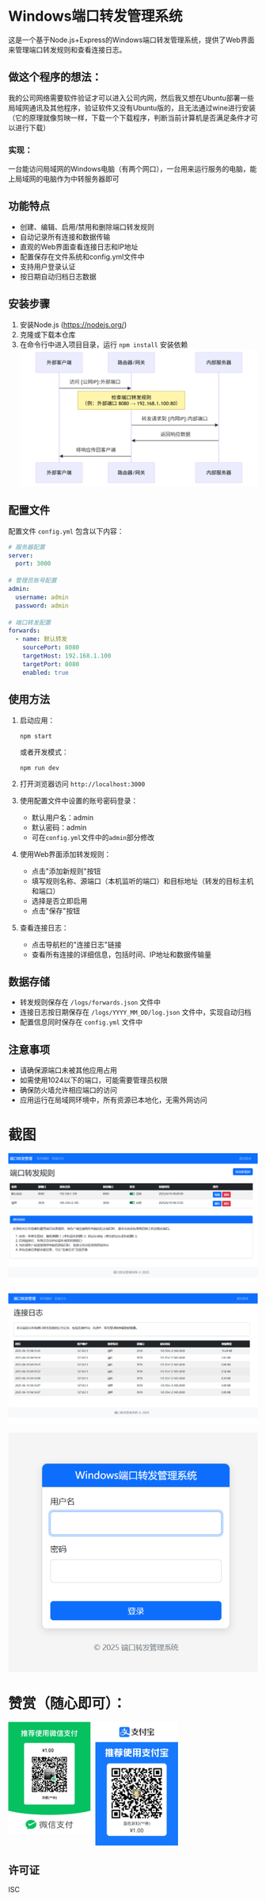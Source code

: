 # Windows端口转发管理系统

这是一个基于Node.js+Express的Windows端口转发管理系统，提供了Web界面来管理端口转发规则和查看连接日志。

## 做这个程序的想法：

我的公司网络需要软件验证才可以进入公司内网，然后我又想在Ubuntu部署一些局域网通讯及其他程序，验证软件又没有Ubuntu版的，且无法通过wine进行安装（它的原理就像剪映一样，下载一个下载程序，判断当前计算机是否满足条件才可以进行下载）

### 实现：

​	一台能访问局域网的Windows电脑（有两个网口），一台用来运行服务的电脑，能上局域网的电脑作为中转服务器即可

## 功能特点

- 创建、编辑、启用/禁用和删除端口转发规则
- 自动记录所有连接和数据传输
- 直观的Web界面查看连接日志和IP地址
- 配置保存在文件系统和config.yml文件中
- 支持用户登录认证
- 按日期自动归档日志数据

## 安装步骤

1. 安装Node.js (https://nodejs.org/)
2. 克隆或下载本仓库
3. 在命令行中进入项目目录，运行 `npm install` 安装依赖![four](.\image\four.png)

## 配置文件

配置文件 `config.yml` 包含以下内容：

```yaml
# 服务器配置
server:
  port: 3000

# 管理员账号配置
admin:
  username: admin
  password: admin

# 端口转发配置
forwards:
  - name: 默认转发
    sourcePort: 8080
    targetHost: 192.168.1.100
    targetPort: 8080
    enabled: true
```

## 使用方法

1. 启动应用：
   ```
   npm start
   ```
   或者开发模式：
   ```
   npm run dev
   ```

2. 打开浏览器访问 `http://localhost:3000`

3. 使用配置文件中设置的账号密码登录：
   - 默认用户名：admin
   - 默认密码：admin
   - 可在`config.yml`文件中的`admin`部分修改

4. 使用Web界面添加转发规则：
   - 点击"添加新规则"按钮
   - 填写规则名称、源端口（本机监听的端口）和目标地址（转发的目标主机和端口）
   - 选择是否立即启用
   - 点击"保存"按钮

5. 查看连接日志：
   - 点击导航栏的"连接日志"链接
   - 查看所有连接的详细信息，包括时间、IP地址和数据传输量

## 数据存储

- 转发规则保存在 `/logs/forwards.json` 文件中
- 连接日志按日期保存在 `/logs/YYYY_MM_DD/log.json` 文件中，实现自动归档
- 配置信息同时保存在 `config.yml` 文件中

## 注意事项

- 请确保源端口未被其他应用占用
- 如需使用1024以下的端口，可能需要管理员权限
- 确保防火墙允许相应端口的访问
- 应用运行在局域网环境中，所有资源已本地化，无需外网访问

# 截图

![two](.\image\two.png)

![three](.\image\three.png)

![one](.\image\one.png)

# 赞赏（随心即可）：

<div style="overflow: auto;">
  <img src="./image/five.jpg" alt="left" style="float: left; width: 33%; margin-right: 10px;">
  <img src="./image/six.jpg" alt="right" style="width: 65%; left; width: 33%;">
</div>

## 许可证

ISC 